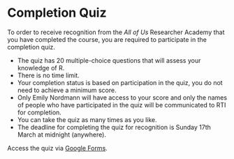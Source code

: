 
# Completion Quiz

To order to receive recognition from the *All of Us* Researcher Academy that you have completed the course, you are required to participate in the completion quiz. 

* The quiz has 20 multiple-choice questions that will assess your knowledge of R. 
* There is no time limit.
* Your completion status is based on participation in the quiz, you do not need to achieve a minimum score.
* Only Emily Nordmann will have access to your score and only the names of people who have participated in the quiz will be communicated to RTI for completion.
* You can take the quiz as many times as you like.
* The deadline for completing the quiz for recognition is Sunday 17th March at midnight (anywhere).

Access the quiz via [Google Forms](https://forms.gle/qyXop2fsA87RLJ9p8).
